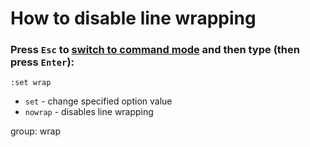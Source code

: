 # How to disable line wrapping

### Press `Esc` to [switch to command mode](/vim/how-to-switch-to-command-mode) and then type (then press `Enter`):

```text
:set wrap
```

- `set` - change specified option value
- `nowrap` - disables line wrapping

group: wrap


